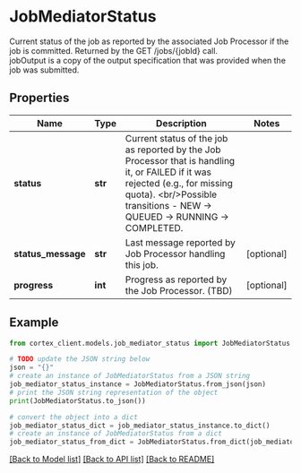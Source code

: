 # JobMediatorStatus

Current status of the job as reported by the associated Job Processor if the job is committed.  Returned by the GET /jobs/{jobId} call. <br/>jobOutput is a copy of the output specification that was provided when the job was submitted.

## Properties

Name | Type | Description | Notes
------------ | ------------- | ------------- | -------------
**status** | **str** | Current status of the job as reported by the Job Processor that is handling it, or FAILED if it was rejected (e.g., for missing quota). &lt;br/&gt;Possible transitions - NEW -&gt; QUEUED -&gt; RUNNING -&gt; COMPLETED. | 
**status_message** | **str** | Last message reported by Job Processor handling this job. | [optional] 
**progress** | **int** | Progress as reported by the Job Processor. (TBD) | [optional] 

## Example

```python
from cortex_client.models.job_mediator_status import JobMediatorStatus

# TODO update the JSON string below
json = "{}"
# create an instance of JobMediatorStatus from a JSON string
job_mediator_status_instance = JobMediatorStatus.from_json(json)
# print the JSON string representation of the object
print(JobMediatorStatus.to_json())

# convert the object into a dict
job_mediator_status_dict = job_mediator_status_instance.to_dict()
# create an instance of JobMediatorStatus from a dict
job_mediator_status_from_dict = JobMediatorStatus.from_dict(job_mediator_status_dict)
```
[[Back to Model list]](../README.md#documentation-for-models) [[Back to API list]](../README.md#documentation-for-api-endpoints) [[Back to README]](../README.md)


